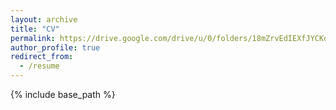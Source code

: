 ```yaml
---
layout: archive
title: "CV"
permalink: https://drive.google.com/drive/u/0/folders/18mZrvEdIEXfJYCKdb898DGBUKXbeCLdQ
author_profile: true
redirect_from:
  - /resume
---
```


{% include base_path %}


